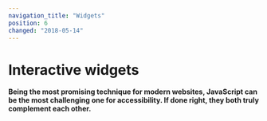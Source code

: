 ```yaml
---
navigation_title: "Widgets"
position: 6
changed: "2018-05-14"
---
```


# Interactive widgets

**Being the most promising technique for modern websites, JavaScript can be the most challenging one for accessibility. If done right, they both truly complement each other.**

